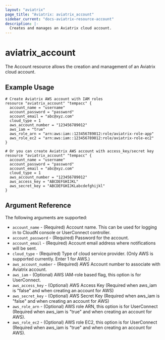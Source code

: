 ```yaml
---
layout: "aviatrix"
page_title: "Aviatrix: aviatrix_account"
sidebar_current: "docs-aviatrix-resource-account"
description: |-
  Creates and manages an Aviatrix cloud account.
---
```


# aviatrix_account

The Account resource allows the creation and management of an Aviatrix cloud account.

## Example Usage

```hcl
# Create Aviatrix AWS account with IAM roles
resource "aviatrix_account" "tempacc" {
  account_name = "username"
  account_password = "password"
  account_email = "abc@xyz.com"
  cloud_type = 1
  aws_account_number = "123456789012"
  aws_iam = "true"
  aws_role_arn = "arn:aws:iam::123456789012:role/aviatrix-role-app"
  aws_role_ec2 = "arn:aws:iam::123456789012:role/aviatrix-role-ec2"
}

# Or you can create Aviatrix AWS account with access_key/secret key
resource "aviatrix_account" "tempacc" {
  account_name = "username"
  account_password = "password"
  account_email = "abc@xyz.com"
  cloud_type = 1
  aws_account_number = "123456789012"
  aws_access_key = "ABCDEFGHIJKL"
  aws_secret_key = "ABCDEFGHIJKLabcdefghijkl"
}
```

## Argument Reference

The following arguments are supported:

* `account_name` - (Required) Account name. This can be used for logging in to CloudN console or UserConnect controller.
* `account_password` - (Required) Password for the account.
* `account_email` - (Required) Account email address where notifications will be sent.
* `cloud_type` - (Required) Type of cloud service provider. (Only AWS is supported currently. Enter 1 for AWS.)
* `aws_account_number` - (Required) AWS Account number to associate with Aviatrix account.
* `aws_iam` - (Optional) AWS IAM-role based flag, this option is for UserConnect.
* `aws_access_key` - (Optional) AWS Access Key (Required when aws_iam is "false" and when creating an account for AWS)
* `aws_secret_key` - (Optional) AWS Secret Key (Required when aws_iam is "false" and when creating an account for AWS)
* `aws_role_arn` - (Optional) AWS role ARN, this option is for UserConnect (Required when aws_iam is "true" and when creating an account for AWS).
* `aws_role_ec2` - (Optional) AWS role EC2, this option is for UserConnect (Required when aws_iam is "true" and when creating an account for AWS).
